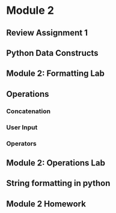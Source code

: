 # Module 2
## Review Assignment 1
## Python Data Constructs

## Module 2: Formatting Lab

## Operations
### Concatenation
### User Input
### Operators

## Module 2: Operations Lab

## String formatting in python

## Module 2 Homework
